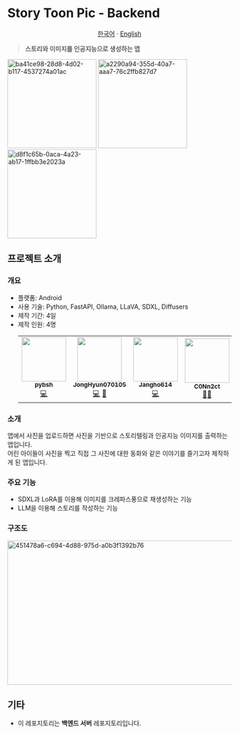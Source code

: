 # Story Toon Pic - Backend

<p align="center"><a href="https://github.com/pybsh/storytoonpic-backend/blob/main/README.md">한국어</a> · <a href="https://github.com/pybsh/storytoonpic-backend/blob/main/README.en_US.md">English</a></p>

> <b>스토리와 이미지를 인공지능으로 생성하는 앱</b>

<img width="200" alt="ba41ce98-28d8-4d02-b117-4537274a01ac" src="https://github.com/user-attachments/assets/fc61350f-aaae-4933-b237-7342a82518d3" />
<img width="200" alt="a2290a94-355d-40a7-aaa7-76c2ffb827d7" src="https://github.com/user-attachments/assets/5bb21b84-c781-4c18-b86b-f05140b37e2d" />
<img width="200" alt="d8f1c65b-0aca-4a23-ab17-1ffbb3e2023a" src="https://github.com/user-attachments/assets/367d4e3d-c15b-4f01-ad69-2d3d1184b6fc" />

## 프로젝트 소개

### 개요
- 플랫폼: Android
- 사용 기술: Python, FastAPI, Ollama, LLaVA, SDXL, Diffusers
- 제작 기간: 4일
- 제작 인원: 4명
  <table>
    <tr>
      <td align="center">
        <a href="https://github.com/pybsh">
          <img src="https://avatars.githubusercontent.com/u/59782214?v=4?s=100" width="100px;" alt=""/><br /><sub><b>pybsh</b></sub></a><br />
        <a href="#" title="백엔드 코드 작성">💻</a>
      </td>
      <td align="center">
        <a href="https://github.com/JongHyun070105">
          <img src="https://avatars.githubusercontent.com/u/169452442?v=4?s=100" width="100px;" alt=""/><br /><sub><b>JongHyun070105</b></sub></a><br />
        <a href="#" title="프론트엔드 코드 작성">💻</a> <a href="#" title="UX/UI 디자인">🎨</a>
      </td>
      <td align="center">
        <a href="https://github.com/Jangho614">
          <img src="https://avatars.githubusercontent.com/u/166130915?v=4?s=100" width="100px;" alt=""/><br /><sub><b>Jangho614</b></sub></a><br />
        <a href="#" title="프론트엔드 코드 작성">💻</a>
      </td>
      <td align="center">
        <a href="https://github.com/C0Nn2ct">
          <img src="https://avatars.githubusercontent.com/u/194323642?v=4?s=100" width="100px;" alt=""/><br /><sub><b>C0Nn2ct</b></sub></a><br />
        <a href="#" title="기획">📝</a><a href="#" title="UX/UI 디자인">🎨</a>
      </td>
    </tr>
  </table>

### 소개
앱에서 사진을 업로드하면 사진을 기반으로 스토리텔링과 인공지능 이미지를 출력하는 앱입니다. <br/>
어린 아이들이 사진을 찍고 직접 그 사진에 대한 동화와 같은 이야기를 즐기고자 제작하게 된 앱입니다.

### 주요 기능
- SDXL과 LoRA를 이용해 이미지를 크레파스풍으로 재생성하는 기능
- LLM을 이용해 스토리를 작성하는 기능

### 구조도

<img width="672" height="324" alt="451478a6-c694-4d88-975d-a0b3f1392b76" src="https://github.com/user-attachments/assets/83df4719-4b53-427d-aa46-39958c35cae9" />

## 기타
- 이 레포지토리는 **백엔드 서버** 레포지토리입니다.
